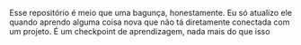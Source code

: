 Esse repositório é meio que uma bagunça, honestamente. Eu só atualizo ele quando aprendo alguma coisa nova que não tá diretamente conectada com um projeto. É um checkpoint de aprendizagem, nada mais do que isso
